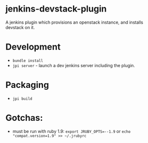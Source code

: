 jenkins-devstack-plugin
=======================

A jenkins plugin which provisions an openstack instance, and installs devstack on it.


# Development
* `bundle install`
* `jpi server` - launch a dev jenkins server including the plugin.

# Packaging
* `jpi build`

# Gotchas:
* must be run with ruby 1.9: `export JRUBY_OPTS=--1.9` or `echo "compat.version=1.9" >> ~/.jrubyrc`


